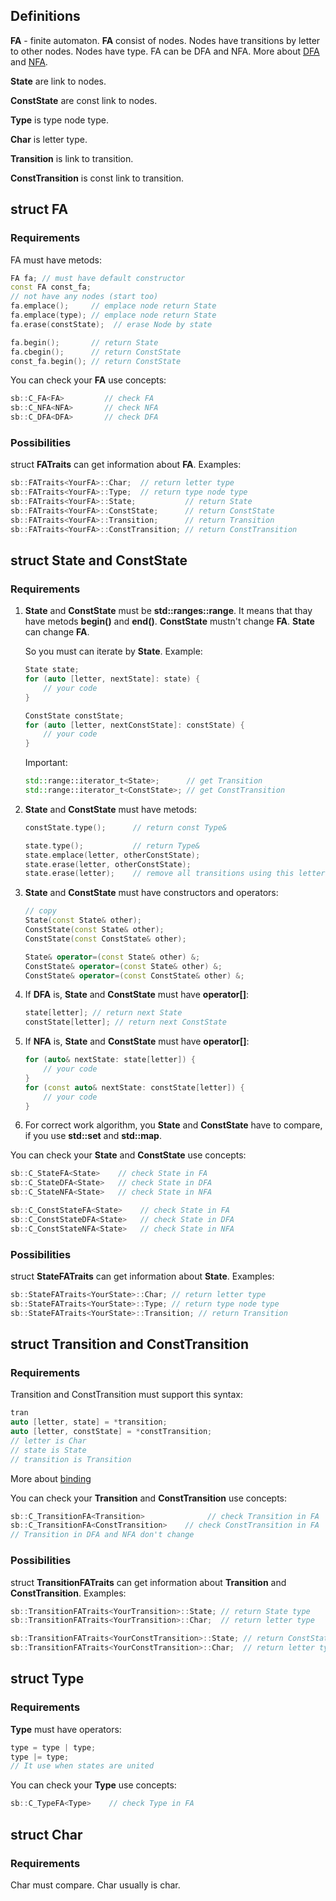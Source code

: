 ## Definitions
**FA** - finite automaton.
**FA** consist of nodes.
Nodes have transitions by letter to other nodes.
Nodes have type.
FA can be DFA and NFA.
More about [DFA](https://en.wikipedia.org/wiki/Deterministic_finite_automaton) and [NFA](https://en.wikipedia.org/wiki/Nondeterministic_finite_automaton).

**State** are link to nodes.

**ConstState** are const link to nodes.

**Type** is type node type.

**Char** is letter type.

**Transition** is link to transition.

**ConstTransition** is const link to transition.

## struct FA
### Requirements

FA must have metods:
```c++
FA fa; // must have default constructor
const FA const_fa;
// not have any nodes (start too)
fa.emplace();     // emplace node return State
fa.emplace(type); // emplace node return State
fa.erase(constState);  // erase Node by state

fa.begin();       // return State
fa.cbegin();      // return ConstState
const_fa.begin(); // return ConstState
```
You can check your **FA** use concepts:
```c++
sb::C_FA<FA>         // check FA
sb::C_NFA<NFA>       // check NFA
sb::C_DFA<DFA>       // check DFA
```

### Possibilities

struct **FATraits** can get information about **FA**. Examples:
```c++
sb::FATraits<YourFA>::Char;  // return letter type
sb::FATraits<YourFA>::Type;  // return type node type
sb::FATraits<YourFA>::State;           // return State
sb::FATraits<YourFA>::ConstState;      // return ConstState
sb::FATraits<YourFA>::Transition;      // return Transition
sb::FATraits<YourFA>::ConstTransition; // return ConstTransition
```

## struct State and ConstState
### Requirements

1) **State** and **ConstState** must be **std::ranges::range**. 
    It means that thay have metods **begin()** and **end()**.
    **ConstState** mustn't change **FA**.
    **State** can change **FA**.

    So you must can iterate by **State**.
    Example:
    ```c++
    State state;
    for (auto [letter, nextState]: state) {
        // your code
    }

    ConstState constState;
    for (auto [letter, nextConstState]: constState) {
        // your code
    }
    ```

    Important:

    ```c++
    std::range::iterator_t<State>;      // get Transition
    std::range::iterator_t<ConstState>; // get ConstTransition
    ```

2) **State** and **ConstState** must have metods:
    ```c++
    constState.type();      // return const Type&

    state.type();           // return Type&
    state.emplace(letter, otherConstState);
    state.erase(letter, otherConstState);
    state.erase(letter);    // remove all transitions using this letter
    ```

3) **State** and **ConstState** must have constructors and operators:
    ```c++
    // copy
    State(const State& other);
    ConstState(const State& other);
    ConstState(const ConstState& other);
    
    State& operator=(const State& other) &;
    ConstState& operator=(const State& other) &;
    ConstState& operator=(const ConstState& other) &;
    ```

3) If **DFA** is, **State** and **ConstState** must have **operator[]**:
    ```c++
    state[letter]; // return next State
    constState[letter]; // return next ConstState
    
    ```
4) If **NFA** is, **State** and **ConstState** must have **operator[]**:
    ```c++
    for (auto& nextState: state[letter]) {
        // your code
    }
    for (const auto& nextState: constState[letter]) {
        // your code
    }
    ```
5) For correct work algorithm, you **State** and **ConstState** have to compare, if you use **std::set** and **std::map**.

You can check your **State** and **ConstState** use concepts:
```c++
sb::C_StateFA<State>    // check State in FA
sb::C_StateDFA<State>   // check State in DFA
sb::C_StateNFA<State>   // check State in NFA

sb::C_ConstStateFA<State>    // check State in FA
sb::C_ConstStateDFA<State>   // check State in DFA
sb::C_ConstStateNFA<State>   // check State in NFA
```

### Possibilities

struct **StateFATraits** can get information about **State**. Examples:
```c++
sb::StateFATraits<YourState>::Char; // return letter type
sb::StateFATraits<YourState>::Type; // return type node type
sb::StateFATraits<YourState>::Transition; // return Transition
```

## struct Transition and ConstTransition
### Requirements
Transition and ConstTransition must support this syntax:
```c++
tran
auto [letter, state] = *transition;
auto [letter, constState] = *constTransition;
// letter is Char
// state is State
// transition is Transition
```
More about [binding](https://en.cppreference.com/w/cpp/language/structured_binding)

You can check your **Transition** and **ConstTransition** use concepts:
```c++
sb::C_TransitionFA<Transition>              // check Transition in FA
sb::C_TransitionFA<ConstTransition>    // check ConstTransition in FA
// Transition in DFA and NFA don't change
```

### Possibilities

struct **TransitionFATraits** can get information about **Transition** and **ConstTransition**. Examples:
```c++
sb::TransitionFATraits<YourTransition>::State; // return State type
sb::TransitionFATraits<YourTransition>::Char;  // return letter type

sb::TransitionFATraits<YourConstTransition>::State; // return ConstState type
sb::TransitionFATraits<YourConstTransition>::Char;  // return letter type
```

## struct Type
### Requirements

**Type** must have operators:
```c++
type = type | type;
type |= type;
// It use when states are united
```

You can check your **Type** use concepts:
```c++
sb::C_TypeFA<Type>    // check Type in FA
```

## struct Char
### Requirements

Char must compare.
Char usually is char.

